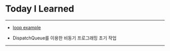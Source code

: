# Today I Learned

---

- [loop example](https://github.com/VincentGeranium/Swift-Study/tree/master/2020-02-18-loopExample.playground)

- DispatchQueue를 이용한 비동기 프로그래밍 초기 작업

---
